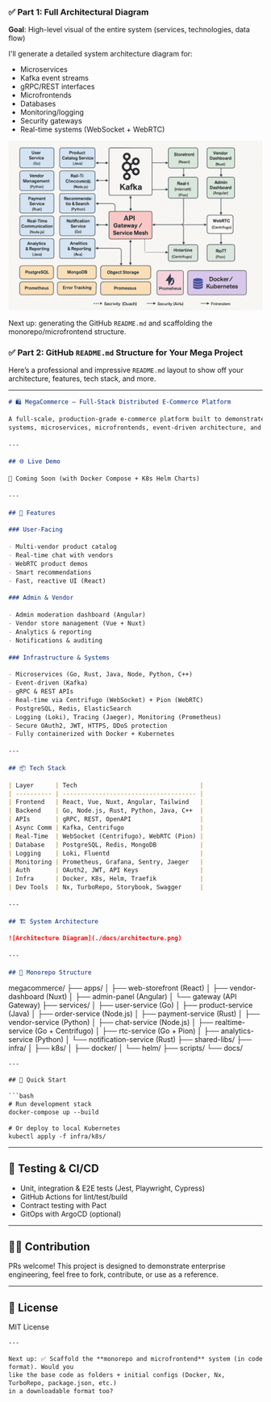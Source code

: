 ### ✅ **Part 1: Full Architectural Diagram**

**Goal**: High-level visual of the entire system (services, technologies, data flow)

I'll generate a detailed system architecture diagram for:

- Microservices
- Kafka event streams
- gRPC/REST interfaces
- Microfrontends
- Databases
- Monitoring/logging
- Security gateways
- Real-time systems (WebSocket + WebRTC)

![Architecture Diagram](./architecture.png)

Next up: generating the GitHub `README.md` and scaffolding the monorepo/microfrontend structure.

### ✅ Part 2: GitHub `README.md` Structure for Your Mega Project

Here’s a professional and impressive `README.md` layout to show off your architecture,
features, tech stack, and more.

---

```markdown
# 🛍️ MegaCommerce — Full-Stack Distributed E-Commerce Platform

A full-scale, production-grade e-commerce platform built to demonstrate distributed
systems, microservices, microfrontends, event-driven architecture, and scalable infrastructure.

---

## 🌐 Live Demo

🚀 Coming Soon (with Docker Compose + K8s Helm Charts)

---

## 🧩 Features

### User-Facing

- Multi-vendor product catalog
- Real-time chat with vendors
- WebRTC product demos
- Smart recommendations
- Fast, reactive UI (React)

### Admin & Vendor

- Admin moderation dashboard (Angular)
- Vendor store management (Vue + Nuxt)
- Analytics & reporting
- Notifications & auditing

### Infrastructure & Systems

- Microservices (Go, Rust, Java, Node, Python, C++)
- Event-driven (Kafka)
- gRPC & REST APIs
- Real-time via Centrifugo (WebSocket) + Pion (WebRTC)
- PostgreSQL, Redis, ElasticSearch
- Logging (Loki), Tracing (Jaeger), Monitoring (Prometheus)
- Secure OAuth2, JWT, HTTPS, DDoS protection
- Fully containerized with Docker + Kubernetes

---

## 📦 Tech Stack

| Layer      | Tech                                  |
| ---------- | ------------------------------------- |
| Frontend   | React, Vue, Nuxt, Angular, Tailwind   |
| Backend    | Go, Node.js, Rust, Python, Java, C++  |
| APIs       | gRPC, REST, OpenAPI                   |
| Async Comm | Kafka, Centrifugo                     |
| Real-Time  | WebSocket (Centrifugo), WebRTC (Pion) |
| Database   | PostgreSQL, Redis, MongoDB            |
| Logging    | Loki, Fluentd                         |
| Monitoring | Prometheus, Grafana, Sentry, Jaeger   |
| Auth       | OAuth2, JWT, API Keys                 |
| Infra      | Docker, K8s, Helm, Traefik            |
| Dev Tools  | Nx, TurboRepo, Storybook, Swagger     |

---

## 🏗️ System Architecture

![Architecture Diagram](./docs/architecture.png)

---

## 📁 Monorepo Structure
```

megacommerce/
├── apps/
│ ├── web-storefront (React)
│ ├── vendor-dashboard (Nuxt)
│ ├── admin-panel (Angular)
│ └── gateway (API Gateway)
├── services/
│ ├── user-service (Go)
│ ├── product-service (Java)
│ ├── order-service (Node.js)
│ ├── payment-service (Rust)
│ ├── vendor-service (Python)
│ ├── chat-service (Node.js)
│ ├── realtime-service (Go + Centrifugo)
│ ├── rtc-service (Go + Pion)
│ ├── analytics-service (Python)
│ └── notification-service (Rust)
├── shared-libs/
├── infra/
│ ├── k8s/
│ ├── docker/
│ └── helm/
├── scripts/
└── docs/

````
---

## 🚀 Quick Start

```bash
# Run development stack
docker-compose up --build

# Or deploy to local Kubernetes
kubectl apply -f infra/k8s/
````

---

## 🧪 Testing & CI/CD

- Unit, integration & E2E tests (Jest, Playwright, Cypress)
- GitHub Actions for lint/test/build
- Contract testing with Pact
- GitOps with ArgoCD (optional)

---

## 👨‍💻 Contribution

PRs welcome! This project is designed to demonstrate enterprise engineering, feel free
to fork, contribute, or use as a reference.

---

## 📄 License

MIT License

```
---

Next up: ✅ Scaffold the **monorepo and microfrontend** system (in code format). Would you
like the base code as folders + initial configs (Docker, Nx, TurboRepo, package.json, etc.)
in a downloadable format too?
```
